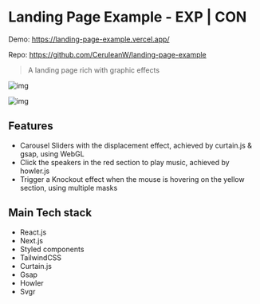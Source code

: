 # Landing Page Example - EXP | CON

Demo: https://landing-page-example.vercel.app/

Repo: https://github.com/CeruleanW/landing-page-example

> A landing page rich with graphic effects

![img](https://i.imgur.com/piJYPfO.gif)

![img](https://i.imgur.com/HsXYYhw.gif)

## Features

- Carousel Sliders with the displacement effect, achieved by curtain.js & gsap, using WebGL
- Click the speakers in the red section to play music, achieved by howler.js
- Trigger a Knockout effect when the mouse is hovering on the yellow section, using multiple masks



## Main Tech stack

* React.js
* Next.js
* Styled components
* TailwindCSS
* Curtain.js
* Gsap
* Howler
* Svgr
